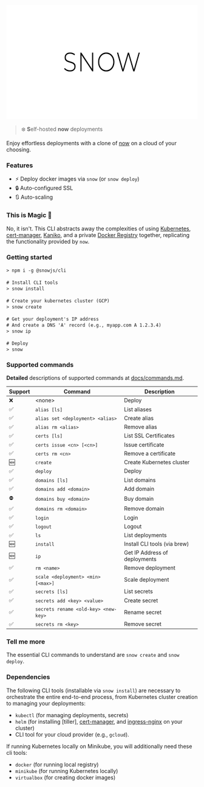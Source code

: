 <div align="center">
  <img height="300" src="./logo.svg">
</div>

> :snowflake: **S**elf-hosted **now** deployments

Enjoy effortless deployments with a clone of [now] on a cloud of your choosing.

### Features

- ⚡️ Deploy docker images via `snow` (or `snow deploy`)
- 🔒 Auto-configured SSL
- 🔃 Auto-scaling

### This is Magic 🔮

No, it isn't. This CLI abstracts away the complexities of using [Kubernetes], [cert-manager], [Kaniko], and a private [Docker Registry] together, replicating the functionality provided by `now`.

### Getting started

```
> npm i -g @snowjs/cli

# Install CLI tools
> snow install

# Create your kubernetes cluster (GCP)
> snow create

# Get your deployment's IP address
# And create a DNS 'A' record (e.g., myapp.com A 1.2.3.4)
> snow ip

# Deploy
> snow
```

### Supported commands

**Detailed** descriptions of supported commands at [docs/commands.md](docs/commands.md).

| Support            | Command                              | Description                   |
| ------------------ | ------------------------------------ | ----------------------------- |
| :x:                | \<none\>                             | Deploy                        |
| :white_check_mark: | `alias [ls]`                         | List aliases                  |
| :white_check_mark: | `alias set <deployment> <alias>`     | Create alias                  |
| :white_check_mark: | `alias rm <alias>`                   | Remove alias                  |
| :white_check_mark: | `certs [ls]`                         | List SSL Certificates         |
| :white_check_mark: | `certs issue <cn> [<cn>]`            | Issue certificate             |
| :white_check_mark: | `certs rm <cn>`                      | Remove a certificate          |
| :new:              | `create`                             | Create Kubernetes cluster     |
| :white_check_mark: | `deploy`                             | Deploy                        |
| :white_check_mark: | `domains [ls]`                       | List domains                  |
| :white_check_mark: | `domains add <domain>`               | Add domain                    |
| :no_entry:         | `domains buy <domain>`               | Buy domain                    |
| :white_check_mark: | `domains rm <domain>`                | Remove domain                 |
| :white_check_mark: | `login`                              | Login                         |
| :white_check_mark: | `logout`                             | Logout                        |
| :white_check_mark: | `ls`                                 | List deployments              |
| :new:              | `install`                            | Install CLI tools (via brew)  |
| :new:              | `ip`                                 | Get IP Address of deployments |
| :white_check_mark: | `rm <name>`                          | Remove deployment             |
| :white_check_mark: | `scale <deployment> <min> [<max>]`   | Scale deployment              |
| :white_check_mark: | `secrets [ls]`                       | List secrets                  |
| :white_check_mark: | `secrets add <key> <value>`          | Create secret                 |
| :white_check_mark: | `secrets rename <old-key> <new-key>` | Rename secret                 |
| :white_check_mark: | `secrets rm <key>`                   | Remove secret                 |

### Tell me more

The essential CLI commands to understand are `snow create` and `snow deploy`.

### Dependencies

The following CLI tools (installable via `snow install`) are necessary to orchestrate the entire end-to-end process, from Kubernetes cluster creation to managing your deployments:

- `kubectl` (for managing deployments, secrets)
- `helm` (for installing [tiller], [cert-manager], and [ingress-nginx] on your cluster)
- CLI tool for your cloud provider (e.g., `gcloud`).

If running Kubernetes locally on Minikube, you will additionally need these cli tools:

- `docker` (for running local registry)
- `minikube` (for running Kubernetes locally)
- `virtualbox` (for creating docker images)

[cert-manager]: https://github.com/jetstack/cert-manager
[docker registry]: https://github.com/helm/charts/tree/master/stable/docker-registry
[now]: https://github.com/zeit/now-cli
[ingress-nginx]: https://github.com/kubernetes/ingress-nginx
[kaniko]: https://github.com/GoogleContainerTools/kaniko
[kubernetes]: https://kubernetes.io/
